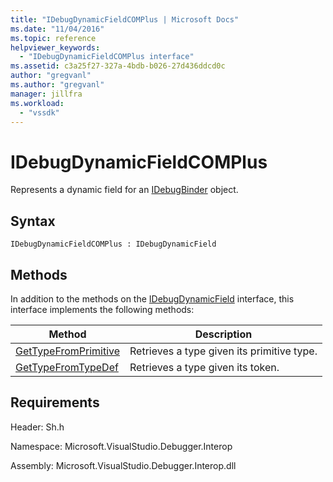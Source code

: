 ```yaml
---
title: "IDebugDynamicFieldCOMPlus | Microsoft Docs"
ms.date: "11/04/2016"
ms.topic: reference
helpviewer_keywords:
  - "IDebugDynamicFieldCOMPlus interface"
ms.assetid: c3a25f27-327a-4bdb-b026-27d436ddcd0c
author: "gregvanl"
ms.author: "gregvanl"
manager: jillfra
ms.workload:
  - "vssdk"
---
```

# IDebugDynamicFieldCOMPlus
Represents a dynamic field for an [IDebugBinder](../../../extensibility/debugger/reference/idebugbinder.md) object.

## Syntax

```
IDebugDynamicFieldCOMPlus : IDebugDynamicField
```

## Methods
 In addition to the methods on the [IDebugDynamicField](../../../extensibility/debugger/reference/idebugdynamicfield.md) interface, this interface implements the following methods:

|Method|Description|
|------------|-----------------|
|[GetTypeFromPrimitive](../../../extensibility/debugger/reference/idebugdynamicfieldcomplus-gettypefromprimitive.md)|Retrieves a type given its primitive type.|
|[GetTypeFromTypeDef](../../../extensibility/debugger/reference/idebugdynamicfieldcomplus-gettypefromtypedef.md)|Retrieves a type given its token.|

## Requirements
 Header: Sh.h

 Namespace: Microsoft.VisualStudio.Debugger.Interop

 Assembly: Microsoft.VisualStudio.Debugger.Interop.dll